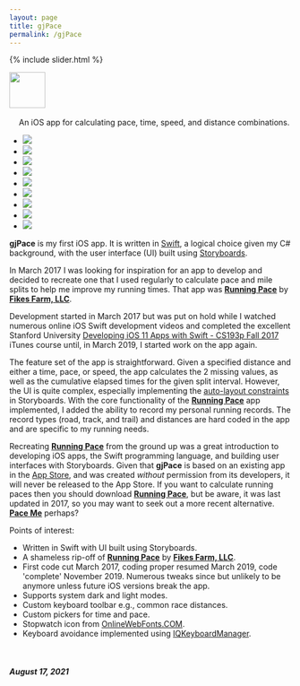 ```yaml
---
layout: page
title: gjPace
permalink: /gjPace
---
```


{% include slider.html %}

<span style="float: left; line-height: 0px;">
<img width="64" height="64" src="/images/gjPace-icon.png">
</span>
<span style="float: left; padding: 17px 0px 0px 17px;">
An iOS app for calculating pace, time, speed, and distance combinations.
</span>
<div style="clear: both;"></div>

<div id="gallery">
    <ul id="lightSlider" class="cS-hidden">
        <!-- <li data-src="large"><img src="medium"></li> -->
        <li data-src="/images/gjPace-1l.png"><img src="/images/gjPace-1m.png"></li>
        <li data-src="/images/gjPace-2l.png"><img src="/images/gjPace-2m.png"></li>
        <li data-src="/images/gjPace-3l.png"><img src="/images/gjPace-3m.png"></li>
        <li data-src="/images/gjPace-4l.png"><img src="/images/gjPace-4m.png"></li>
        <li data-src="/images/gjPace-5l.png"><img src="/images/gjPace-5m.png"></li>
        <li data-src="/images/gjPace-6l.png"><img src="/images/gjPace-6m.png"></li>
        <li data-src="/images/gjPace-7l.png"><img src="/images/gjPace-7m.png"></li>
        <li data-src="/images/gjPace-8l.png"><img src="/images/gjPace-8m.png"></li>
        <li data-src="/images/gjPace-9l.png"><img src="/images/gjPace-9m.png"></li>
    </ul>
</div>

**gjPace** is my first iOS app. It is written in [Swift](https://swift.org), a logical choice given my C# background, with the user interface (UI) built using [Storyboards](https://developer.apple.com/xcode/interface-builder/).

In March 2017 I was looking for inspiration for an app to develop and decided to recreate one that I used regularly to calculate pace and mile splits to help me improve my running times. That app was **[Running Pace](https://apps.apple.com/gb/app/running-pace/id519170773)** by **[Fikes Farm, LLC](http://fikesfarm.com/rp/)**.

Development started in March 2017 but was put on hold while I watched numerous online iOS Swift development videos and completed the excellent Stanford University [Developing iOS 11 Apps with Swift - CS193p Fall 2017](https://itunes.apple.com/in/course/developing-ios-11-apps-with-swift/id1309275316) iTunes course until, in March 2019, I started work on the app again.

The feature set of the app is straightforward. Given a specified distance and either a time, pace, or speed, the app calculates the 2 missing values, as well as the cumulative elapsed times for the given split interval. However, the UI is quite complex, especially implementing the [auto-layout constraints](https://developer.apple.com/library/archive/documentation/UserExperience/Conceptual/AutolayoutPG/index.html) in Storyboards. With the core functionality of the **[Running Pace](https://apps.apple.com/gb/app/running-pace/id519170773)** app implemented, I added the ability to record my personal running records. The record types (road, track, and trail) and distances are hard coded in the app and are specific to my running needs.

Recreating **[Running Pace](https://apps.apple.com/gb/app/running-pace/id519170773)** from the ground up was a great introduction to developing iOS apps, the Swift programming language, and building user interfaces with Storyboards. Given that **gjPace** is based on an existing app in the [App Store](https://www.apple.com/uk/app-store/), and was created *without* permission from its developers, it will never be released to the App Store. If you want to calculate running paces then you should download **[Running Pace](https://apps.apple.com/gb/app/running-pace/id519170773)**, but be aware, it was last updated in 2017, so you may want to seek out a more recent alternative. **[Pace Me](https://apps.apple.com/gb/app/pace-me-running-calculator/id1166223979)** perhaps?

Points of interest:

- Written in Swift with UI built using Storyboards.
- A shameless rip-off of **[Running Pace](https://apps.apple.com/gb/app/running-pace/id519170773)** by **[Fikes Farm, LLC](http://fikesfarm.com/rp/)**.
- First code cut March 2017, coding proper resumed March 2019, code 'complete' November 2019. Numerous tweaks since but unlikely to be anymore unless future iOS versions break the app.
- Supports system dark and light modes.
- Custom keyboard toolbar e.g., common race distances.
- Custom pickers for time and pace.
- Stopwatch icon from [OnlineWebFonts.COM](https://www.onlinewebfonts.com/icon/65694).
- Keyboard avoidance implemented using [IQKeyboardManager](https://github.com/hackiftekhar/IQKeyboardManager).

<br/>

##### August 17, 2021
